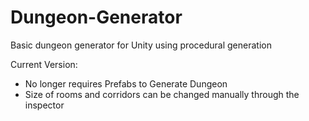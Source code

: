 # Dungeon-Generator
Basic dungeon generator for Unity using procedural generation

Current Version:
- No longer requires Prefabs to Generate Dungeon
- Size of rooms and corridors can be changed manually through the inspector
